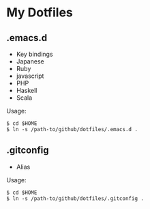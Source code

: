 My Dotfiles
======================
 
.emacs.d
------
+ Key bindings 
+ Japanese
+ Ruby
+ javascript
+ PHP
+ Haskell
+ Scala

Usage:
```
$ cd $HOME
$ ln -s /path-to/github/dotfiles/.emacs.d .
```

.gitconfig
------
+ Alias

Usage:
```
$ cd $HOME
$ ln -s /path-to/github/dotfiles/.gitconfig .
```
